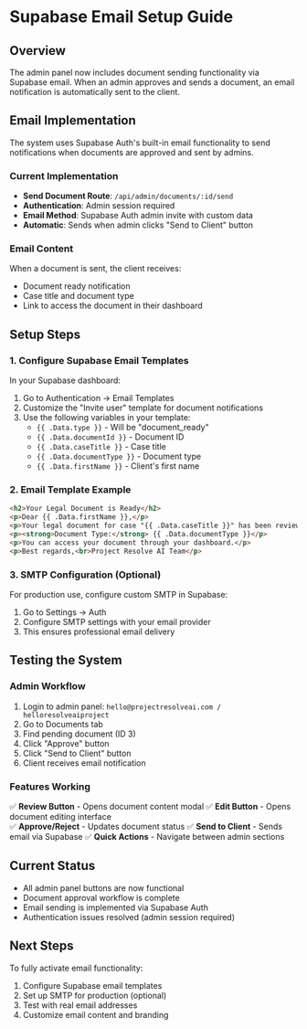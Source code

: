 # Supabase Email Setup Guide

## Overview
The admin panel now includes document sending functionality via Supabase email. When an admin approves and sends a document, an email notification is automatically sent to the client.

## Email Implementation
The system uses Supabase Auth's built-in email functionality to send notifications when documents are approved and sent by admins.

### Current Implementation
- **Send Document Route**: `/api/admin/documents/:id/send`
- **Authentication**: Admin session required
- **Email Method**: Supabase Auth admin invite with custom data
- **Automatic**: Sends when admin clicks "Send to Client" button

### Email Content
When a document is sent, the client receives:
- Document ready notification
- Case title and document type
- Link to access the document in their dashboard

## Setup Steps

### 1. Configure Supabase Email Templates
In your Supabase dashboard:
1. Go to Authentication → Email Templates
2. Customize the "Invite user" template for document notifications
3. Use the following variables in your template:
   - `{{ .Data.type }}` - Will be "document_ready"
   - `{{ .Data.documentId }}` - Document ID
   - `{{ .Data.caseTitle }}` - Case title
   - `{{ .Data.documentType }}` - Document type
   - `{{ .Data.firstName }}` - Client's first name

### 2. Email Template Example
```html
<h2>Your Legal Document is Ready</h2>
<p>Dear {{ .Data.firstName }},</p>
<p>Your legal document for case "{{ .Data.caseTitle }}" has been reviewed and approved.</p>
<p><strong>Document Type:</strong> {{ .Data.documentType }}</p>
<p>You can access your document through your dashboard.</p>
<p>Best regards,<br>Project Resolve AI Team</p>
```

### 3. SMTP Configuration (Optional)
For production use, configure custom SMTP in Supabase:
1. Go to Settings → Auth
2. Configure SMTP settings with your email provider
3. This ensures professional email delivery

## Testing the System

### Admin Workflow
1. Login to admin panel: `hello@projectresolveai.com / helloresolveaiproject`
2. Go to Documents tab
3. Find pending document (ID 3)
4. Click "Approve" button
5. Click "Send to Client" button
6. Client receives email notification

### Features Working
✅ **Review Button** - Opens document content modal
✅ **Edit Button** - Opens document editing interface  
✅ **Approve/Reject** - Updates document status
✅ **Send to Client** - Sends email via Supabase
✅ **Quick Actions** - Navigate between admin sections

## Current Status
- All admin panel buttons are now functional
- Document approval workflow is complete
- Email sending is implemented via Supabase Auth
- Authentication issues resolved (admin session required)

## Next Steps
To fully activate email functionality:
1. Configure Supabase email templates
2. Set up SMTP for production (optional)
3. Test with real email addresses
4. Customize email content and branding